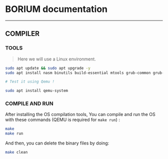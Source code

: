 
# BORIUM documentation

---

## COMPILER

### TOOLS

> Here we will use a Linux environment.

```sh
sudo apt update && sudo apt upgrade -y
sudo apt install nasm binutils build-essential mtools grub-common grub-pc-bin xorriso make -y

# Test it using Qemu !

sudo apt install qemu-system 
```

### COMPILE AND RUN

After installing the OS compilation tools,
You can compile and run the OS with these commands (QEMU is required for `make run`) :

```sh
make
make run
```

And then, you can delete the binary files by doing:

```sh
make clean
```

